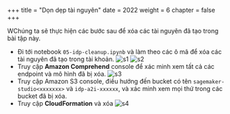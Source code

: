 +++
title = "Dọn dẹp tài nguyên"
date = 2022
weight = 6
chapter = false
+++

WChúng ta sẽ thực hiện các bước sau để xóa các tài nguyên đã tạo trong bài tập này.

- Đi tới notebook `05-idp-cleanup.ipynb` và làm theo các ô mã để xóa các tài nguyên đã tạo trong tài khoản.
   ![s1](/images/7/s1.png)
   ![s2](/images/7/s2.png)
- Truy cập **Amazon Comprehend** console để xác minh xem tất cả các endpoint và mô hình đã bị xóa.
   ![s3](/images/7/s3.png)
- Truy cập Amazon S3 console, điều hướng đến bucket có tên ``sagemaker-studio<xxxxxxx>`` và ``idp-a2i-xxxxxx``, và xác minh xem mọi thứ trong các bucket đã bị xóa.
- Truy cập **CloudFormation** và xóa
   ![s4](/images/7/s4.png)
  

